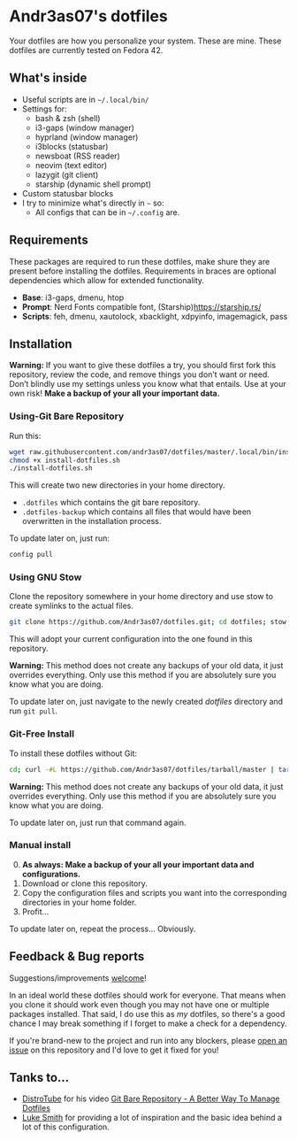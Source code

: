 # Andr3as07's dotfiles

Your dotfiles are how you personalize your system. These are mine.
These dotfiles are currently tested on Fedora 42.

## What's inside

* Useful scripts are in `~/.local/bin/`
* Settings for:
  * bash & zsh (shell)
  * i3-gaps (window manager)
  * hyprland (window manager)
  * i3blocks (statusbar)
  * newsboat (RSS reader)
  * neovim (text editor)
  * lazygit (git client)
  * starship (dynamic shell prompt)
* Custom statusbar blocks
* I try to minimize what's directly in `~` so:
  * All configs that can be in `~/.config` are.

## Requirements

These packages are required to run these dotfiles, make shure they are present
before installing the dotfiles.
Requirements in braces are optional dependencies which allow for extended
functionality.
* **Base**: i3-gaps, dmenu, htop
* **Prompt**: Nerd Fonts compatible font, (Starship)<https://starship.rs/>
* **Scripts**: feh, dmenu, xautolock, xbacklight, xdpyinfo, imagemagick, pass

## Installation

**Warning:** If you want to give these dotfiles a try, you should first fork
this repository, review the code, and remove things you don’t want or need.
Don’t blindly use my settings unless you know what that entails.
Use at your own risk!
**Make a backup of your all your important data.**

### Using-Git Bare Repository

Run this:

```sh
wget raw.githubusercontent.com/andr3as07/dotfiles/master/.local/bin/install/install-dotfiles.sh
chmod +x install-dotfiles.sh
./install-dotfiles.sh
```
This will create two new directories in your home directory.

* `.dotfiles` which contains the git bare repository.
* `.dotfiles-backup` which contains all files that would have been overwritten
in the installation process.

To update later on, just run:

```sh
config pull
```

### Using GNU Stow

Clone the repository somewhere in your home directory and use stow to create
symlinks to the actual files.

```sh
git clone https://github.com/Andr3as07/dotfiles.git; cd dotfiles; stow . --adopt
```

This will adopt your current configuration into the one found in this
repository.

**Warning:** This method does not create any backups of your old data, it just
overrides everything.
Only use this method if you are absolutely sure you know what you are doing.

To update later on, just navigate to the newly created *dotfiles* directory and
run `git pull`.

### Git-Free Install

To install these dotfiles without Git:

```sh
cd; curl -#L https://github.com/Andr3as07/dotfiles/tarball/master | tar -xzv --strip-components=1
```

**Warning:** This method does not create any backups of your old data, it just
overrides everything.
Only use this method if you are absolutely sure you know what you are doing.

To update later on, just run that command again.

### Manual install

0. **As always: Make a backup of your all your important data and
configurations.**
1. Download or clone this repository.
2. Copy the configuration files and scripts you want into the corresponding
directories in your home folder.
3. Profit...

To update later on, repeat the process... Obviously.

## Feedback & Bug reports

Suggestions/improvements
[welcome](https://github.com/andr3as07/dotfiles/issues)!

In an ideal world these dotfiles should work for everyone.
That means when you clone it should work even though you may not have one or
multiple packages installed.
That said, I do use this as *my* dotfiles, so there's a good chance I may break
something if I forget to make a check for a dependency.

If you're brand-new to the project and run into any blockers, please
[open an issue](https://github.com/andr3as07/dotfiles/issues) on this
repository and I'd love to get it fixed for you!

## Tanks to...

* [DistroTube](https://www.youtube.com/channel/UCVls1GmFKf6WlTraIb_IaJg) for
his video
[Git Bare Repository - A Better Way To Manage Dotfiles](https://www.youtube.com/watch?v=tBoLDpTWVOM)
* [Luke Smith](https://lukesmith.xyz) for providing a lot of inspiration and
the basic idea behind a lot of this configuration.
